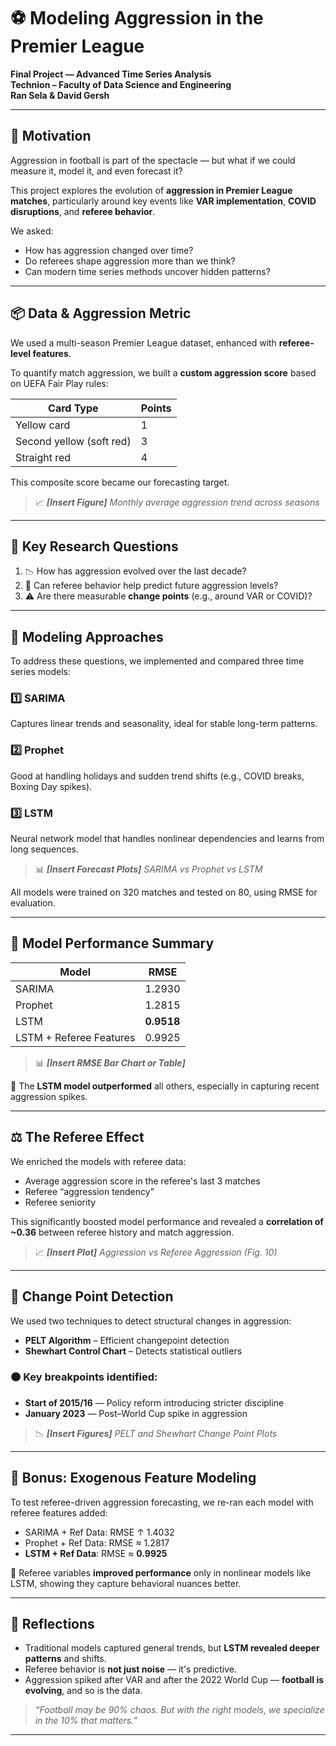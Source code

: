 # ⚽ Modeling Aggression in the Premier League

**Final Project — Advanced Time Series Analysis**  
**Technion – Faculty of Data Science and Engineering**  
**Ran Sela & David Gersh**

---

## 🧭 Motivation

Aggression in football is part of the spectacle — but what if we could measure it, model it, and even forecast it?

This project explores the evolution of **aggression in Premier League matches**, particularly around key events like **VAR implementation**, **COVID disruptions**, and **referee behavior**.

We asked:  
- How has aggression changed over time?  
- Do referees shape aggression more than we think?  
- Can modern time series methods uncover hidden patterns?

---

## 📦 Data & Aggression Metric

We used a multi-season Premier League dataset, enhanced with **referee-level features**.

To quantify match aggression, we built a **custom aggression score** based on UEFA Fair Play rules:

| Card Type                        | Points |
|----------------------------------|--------|
| Yellow card                      | 1      |
| Second yellow (soft red)         | 3      |
| Straight red                    | 4      |

This composite score became our forecasting target.

> 📈 _**[Insert Figure]** Monthly average aggression trend across seasons_

---

## 🧠 Key Research Questions

1. 📉 How has aggression evolved over the last decade?
2. 🧮 Can referee behavior help predict future aggression levels?
3. ⚠️ Are there measurable **change points** (e.g., around VAR or COVID)?

---

## 🧮 Modeling Approaches

To address these questions, we implemented and compared three time series models:

### 1️⃣ SARIMA  
Captures linear trends and seasonality, ideal for stable long-term patterns.

### 2️⃣ Prophet  
Good at handling holidays and sudden trend shifts (e.g., COVID breaks, Boxing Day spikes).

### 3️⃣ LSTM  
Neural network model that handles nonlinear dependencies and learns from long sequences.

> 📊 _**[Insert Forecast Plots]** SARIMA vs Prophet vs LSTM_

All models were trained on 320 matches and tested on 80, using RMSE for evaluation.

---

## 🏁 Model Performance Summary

| Model                  | RMSE     |
|------------------------|----------|
| SARIMA                 | 1.2930   |
| Prophet                | 1.2815   |
| LSTM                   | **0.9518** |
| LSTM + Referee Features | 0.9925   |

> 📊 _**[Insert RMSE Bar Chart or Table]**_

📌 The **LSTM model outperformed** all others, especially in capturing recent aggression spikes.

---

## ⚖️ The Referee Effect

We enriched the models with referee data:  
- Average aggression score in the referee's last 3 matches  
- Referee “aggression tendency”  
- Referee seniority

This significantly boosted model performance and revealed a **correlation of ~0.36** between referee history and match aggression.

> 📈 _**[Insert Plot]** Aggression vs Referee Aggression (Fig. 10)_

---

## 🔎 Change Point Detection

We used two techniques to detect structural changes in aggression:

- **PELT Algorithm** – Efficient changepoint detection
- **Shewhart Control Chart** – Detects statistical outliers

### 🟠 Key breakpoints identified:
- **Start of 2015/16** — Policy reform introducing stricter discipline
- **January 2023** — Post–World Cup spike in aggression

> 📉 _**[Insert Figures]** PELT and Shewhart Change Point Plots_

---

## 🔁 Bonus: Exogenous Feature Modeling

To test referee-driven aggression forecasting, we re-ran each model with referee features added:

- SARIMA + Ref Data: RMSE ↑ 1.4032  
- Prophet + Ref Data: RMSE ≈ 1.2817  
- **LSTM + Ref Data**: RMSE ≈ **0.9925**

📌 Referee variables **improved performance** only in nonlinear models like LSTM, showing they capture behavioral nuances better.

---

## 🧠 Reflections

- Traditional models captured general trends, but **LSTM revealed deeper patterns** and shifts.
- Referee behavior is **not just noise** — it's predictive.
- Aggression spiked after VAR and after the 2022 World Cup — **football is evolving**, and so is the data.

> _“Football may be 90% chaos. But with the right models, we specialize in the 10% that matters.”_

---
